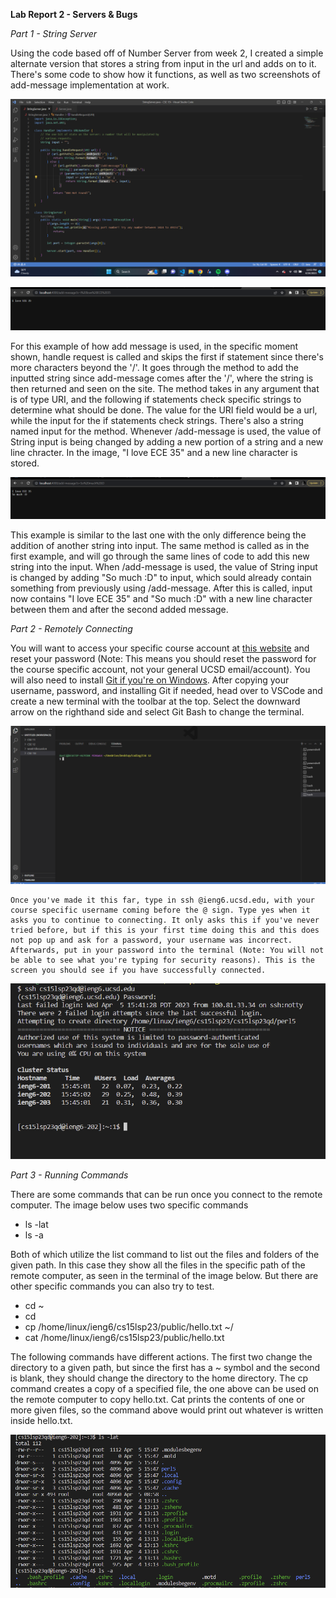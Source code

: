 **Lab Report 2 - Servers & Bugs**

*Part 1 - String Server*

Using the code based off of Number Server from week 2, I created a simple alternate version that stores a string from input in the url and adds on to it. There's some code to show how it functions, as well as two screenshots of add-message implementation at work.

![Image of StringServer Code](https://github.com/Yves-M22/cse15l-lab-reports/blob/main/images2/Screenshot%202023-04-24%20230322.png?raw=true) 



![Image of AddMessage-1](https://github.com/Yves-M22/cse15l-lab-reports/blob/main/images2/Screenshot%202023-04-24%20230424.png?raw=true)   

For this example of how add message is used, in the specific moment shown, handle request is called and skips the first if statement since there's more characters beyond the '/'. It goes through the method to add the inputted string since add-message comes after the '/', where the string is then returned and seen on the site. The method takes in any argument that is of type URI, and the following if statements check specific strings to determine what should be done. The value for the URI field would be a url, while the input for the if statements check strings. There's also a string named input for the method. Whenever /add-message is used, the value of String input is being changed by adding a new portion of a string and a new line chracter. In the image, "I love ECE 35" and a new line character is stored.   



![Image of AddMessage-2](https://github.com/Yves-M22/cse15l-lab-reports/blob/main/images2/Screenshot%202023-04-24%20230457.png?raw=true)

This example is similar to the last one with the only difference being the addition of another string into input. The same method is called as in the first example, and will go through the same lines of code to add this new string into the input. When /add-message is used, the value of String input is changed by adding "So much :D" to input, which sould already contain something from previously using /add-message. After this is called, input now contains "I love ECE 35" and "So much :D" with a new line character between them and after the second added message.

*Part 2 - Remotely Connecting*

You will want to access your specific course account at [this website](https://sdacs.ucsd.edu/~icc/index.php) and reset your password (Note: This means you should reset the password for the course specific account, not your general UCSD email/account). You will also need to install [Git if you're on Windows](https://gitforwindows.org/).
After copying your username, password, and installing Git if needed, head over to VSCode and create a new terminal with the toolbar at the top. Select the downward arrow on the righthand side and select Git Bash to change the terminal.

![Git Bash & Terminal](https://raw.githubusercontent.com/Yves-M22/cse15l-lab-reports/main/images/Screenshot%202023-04-08%20185625.png)

    Once you've made it this far, type in ssh @ieng6.ucsd.edu, with your course specific username coming before the @ sign. Type yes when it asks you to continue to connecting. It only asks this if you've never tried before, but if this is your first time doing this and this does not pop up and ask for a password, your username was incorrect. Afterwards, put in your password into the terminal (Note: You will not be able to see what you're typing for security reasons). This is the screen you should see if you have successfully connected. 

![Successful connection](https://raw.githubusercontent.com/Yves-M22/cse15l-lab-reports/main/images/Screenshot%202023-04-05%20154830.png)

*Part 3 - Running Commands*

There are some commands that can be run once you connect to the remote computer. The image below uses two specific commands

* ls -lat
* ls -a

Both of which utilize the list command to list out the files and folders of the given path. In this case they show all the files in the specific path of the remote computer, as seen in the terminal of the image below. But there are other specific commands you can also try to test.

* cd ~
* cd
* cp /home/linux/ieng6/cs15lsp23/public/hello.txt ~/
* cat /home/linux/ieng6/cs15lsp23/public/hello.txt

The following commands have different actions. The first two change the directory to a given path, but since the first has a ~ symbol and the second is blank, they should change the directory to the home directory. The cp command creates a copy of a specified file, the one above can be used on the remote computer to copy hello.txt. Cat prints the contents of one or more given files, so the command above would print out whatever is written inside hello.txt.


![Example of some commands](https://raw.githubusercontent.com/Yves-M22/cse15l-lab-reports/main/images/Screenshot%202023-04-05%20160826.png)
